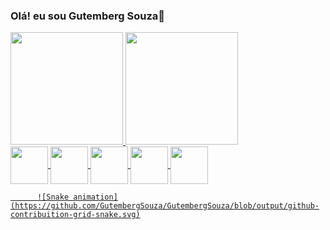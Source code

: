 ### Olá! eu sou Gutemberg Souza👋
<div>
  <a href="https://github.com/GutembergSouza">
  <img height="180em" src="https://github-readme-stats.vercel.app/api?username=GutembergSouza&amp;show_icons=true&amp;theme=dark&amp;include_all_commits=true&amp;count_private=true" style="max-width: 100%;">
  
  <img height="180em" src="https://github-readme-stats.vercel.app/api/top-langs/?username=GutembergSouza&amp;layout=compact&amp;langs_count=7&amp;theme=dark" style="max-width: 100%;">

</div>


<div> 
<img align="center" height="60" widht="80" src="https://cdn.jsdelivr.net/gh/devicons/devicon/icons/javascript/javascript-original.svg" />
  
  <img align="center" height="60" widht="80"   src="https://cdn.jsdelivr.net/gh/devicons/devicon/icons/html5/html5-original.svg" />       
  <img align="center" height="60" widht="80" src="https://cdn.jsdelivr.net/gh/devicons/devicon/icons/css3/css3-original.svg" />          
  <img align="center" height="60" widht="80" src="https://cdn.jsdelivr.net/gh/devicons/devicon/icons/java/java-original.svg" />
  <img align="center" height="60" widht="80" src="https://cdn.jsdelivr.net/gh/devicons/devicon/icons/spring/spring-original.svg" />
          
          ![Snake animation](https://github.com/GutembergSouza/GutembergSouza/blob/output/github-contribuition-grid-snake.svg)
</div>
